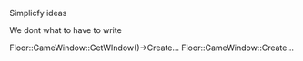 Simplicfy ideas 

We dont what to have to write

Floor::GameWindow::GetWIndow()->Create...
Floor::GameWindow::Create...